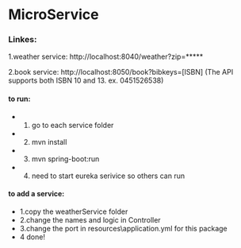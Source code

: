 # MicroService

### Linkes:
1.weather service: http://localhost:8040/weather?zip=*****

2.book service: http://localhost:8050/book?bibkeys=[ISBN]  (The API supports both ISBN 10 and 13. ex. 0451526538)


#### to run:
* 1. go to each service folder
* 2. mvn install
* 3. mvn spring-boot:run
* 4. need to start eureka serivice so others can run

#### to add a service:
* 1.copy the weatherService folder
* 2.change the names and logic in Controller
* 3.change the port in resources\application.yml for this package
* 4 done!



